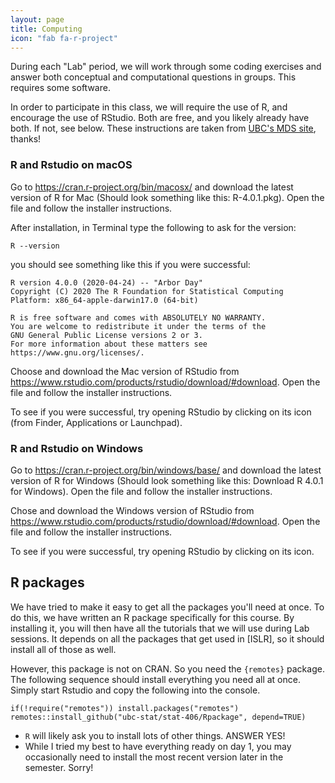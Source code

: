 ```yaml
---
layout: page
title: Computing
icon: "fab fa-r-project"
---
```


During each "Lab" period, we will work through some coding exercises and answer 
both conceptual and computational questions in groups. This requires some software.

In order to participate in this class, we will require the use of R, and encourage
the use of RStudio. Both are free, and you likely already have both. If not, see below.
These instructions are taken from [UBC's MDS site](https://ubc-mds.github.io/resources_pages/installation_instructions/), thanks!

### R and Rstudio on macOS

Go to <https://cran.r-project.org/bin/macosx/> and download the latest version of R for Mac (Should look something like this: R-4.0.1.pkg). Open the file and follow the installer instructions.

After installation, in Terminal type the following to ask for the version:
```
R --version
```

you should see something like this if you were successful:
```
R version 4.0.0 (2020-04-24) -- "Arbor Day"
Copyright (C) 2020 The R Foundation for Statistical Computing
Platform: x86_64-apple-darwin17.0 (64-bit)

R is free software and comes with ABSOLUTELY NO WARRANTY.
You are welcome to redistribute it under the terms of the
GNU General Public License versions 2 or 3.
For more information about these matters see
https://www.gnu.org/licenses/.
```

Choose and download the Mac version of RStudio from <https://www.rstudio.com/products/rstudio/download/#download>. Open the file and follow the installer instructions.

To see if you were successful, try opening RStudio by clicking on its icon (from Finder, Applications or Launchpad).

### R and Rstudio on Windows

Go to <https://cran.r-project.org/bin/windows/base/> and download the latest version of R for Windows (Should look something like this: Download R 4.0.1 for Windows). Open the file and follow the installer instructions.

Chose and download the Windows version of RStudio from <https://www.rstudio.com/products/rstudio/download/#download>. Open the file and follow the installer instructions.

To see if you were successful, try opening RStudio by clicking on its icon. 

## R packages

We have tried to make it easy to get all the packages you'll need at once. To do this,
we have written an R package specifically for this course. By installing it, you will
then have all the tutorials that we will use during Lab sessions. It depends on all the packages
that get used in \[ISLR\], so it should install all of those as well. 

However, this package is not on CRAN. So you need the `{remotes}` package. The following sequence should
install everything you need all at once. Simply start Rstudio and copy the following into the console.

```
if(!require("remotes")) install.packages("remotes")
remotes::install_github("ubc-stat/stat-406/Rpackage", depend=TRUE)
```

* `R` will likely ask you to install lots of other things. ANSWER YES!
* While I tried my best to have everything ready on day 1, you may occasionally need to install the most recent version later in the semester. Sorry!
